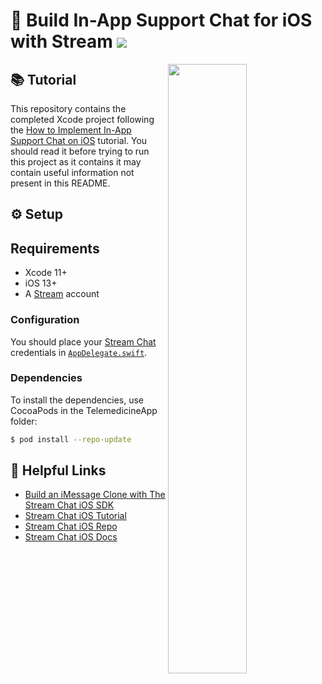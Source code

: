 # 💬 Build In-App Support Chat for iOS with Stream [![](https://img.shields.io/twitter/url?url=https%3A%2F%2Fgithub.com%2FGetStream%2Ftwitch-example-ios)](https://twitter.com/intent/tweet?text=Want%20to%20build%20an%in-app%20support%20system%20for%20your%20iOS%20app%3F%20Learn%20how%3A&url=https%3A%2F%2Fgithub.com%2FGetStream%2Finapp-support-chat-ios)

<img align="right" src="https://i.imgur.com/T7AnZmR.png" width="50%" />

## 📚 Tutorial

This repository contains the completed Xcode project following the [How to Implement In-App Support Chat on iOS](https://comingsoon/) tutorial. You should read it before trying to run this project as it contains it may contain useful information not present in this README.

## ⚙️ Setup

## Requirements
- Xcode 11+
- iOS 13+
- A [Stream](https://getstream.io/accounts/signup/) account

### Configuration

You should place your [Stream Chat](https://getstream.io/chat) credentials in [`AppDelegate.swift`](InAppSupportChatApp/InAppSupportChatApp/AppDelegate.swift#L18).

### Dependencies

To install the dependencies, use CocoaPods in the TelemedicineApp folder:

```bash
$ pod install --repo-update
```

## 🔗 Helpful Links

- [Build an iMessage Clone with The Stream Chat iOS SDK](https://getstream.io/blog/build-imessage-clone/)
- [Stream Chat iOS Tutorial](https://getstream.io/tutorials/ios-chat/)
- [Stream Chat iOS Repo](https://github.com/GetStream/stream-chat-swift)
- [Stream Chat iOS Docs](http://getstream.io/chat/docs?language=swift)

